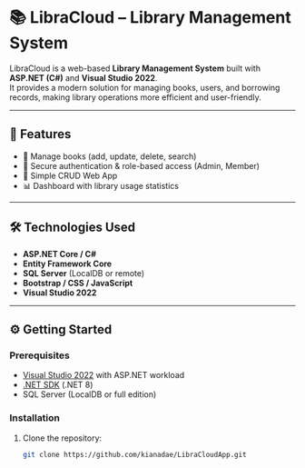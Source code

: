# 📚 LibraCloud – Library Management System

LibraCloud is a web-based **Library Management System** built with **ASP.NET (C#)** and **Visual Studio 2022**.  
It provides a modern solution for managing books, users, and borrowing records, making library operations more efficient and user-friendly.

---

## 🚀 Features
- 📖 Manage books (add, update, delete, search)
- 🔑 Secure authentication & role-based access (Admin, Member)
- 📅 Simple CRUD Web App
- 📊 Dashboard with library usage statistics

---

## 🛠️ Technologies Used
- **ASP.NET Core / C#**
- **Entity Framework Core**
- **SQL Server** (LocalDB or remote)
- **Bootstrap / CSS / JavaScript**
- **Visual Studio 2022**

---

## ⚙️ Getting Started

### Prerequisites
- [Visual Studio 2022](https://visualstudio.microsoft.com/) with ASP.NET workload
- [.NET SDK](https://dotnet.microsoft.com/download) (.NET 8)
- SQL Server (LocalDB or full edition)

### Installation
1. Clone the repository:
   ```bash
   git clone https://github.com/kianadae/LibraCloudApp.git
